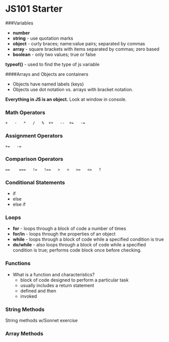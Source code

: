 # JS101 Starter

###Variables
* __number__
* __string__ - use quotation marks
* __object__ - curly braces; name:value pairs; separated by commas
* __array__ - square brackets with items separated by commas; zero based
* __boolean__ - only two values; true or false

__typeof()__ - used to find the type of js variable

####Arrays and Objects are containers
* Objects have named labels (keys)
* Objects use dot notation vs. arrays with bracket notation. 

__Everything in JS is an object.__ Look at window in console.

### Math Operators
```
+   -   *   /   %  ++   --  +=   -=
```

### Assignment Operators
```
+=   -=
```

### Comparison Operators
```
==    ===   !=   !==   >   <   >=   <=   ?
```

### Conditional Statements
* if
* else
* else if

### Loops
* __for__ - loops through a block of code a number of times
* __for/in__ - loops through the properties of an object
* __while__ - loops through a block of code while a specified condition is true
* __do/while__ - also loops through a block of code while a specified condition is true; performs code block once before checking.

### Functions
* What is a function and characteristics?
    * block of code designed to perform a particular task
    * usually includes a return statement
    * defined and then
    * invoked


### String Methods
String methods w/Sonnet exercise


### Array Methods